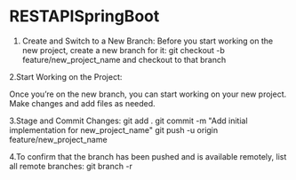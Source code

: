 # RESTAPISpringBoot 

1. Create and Switch to a New Branch:
Before you start working on the new project, create a new branch for it:
git checkout -b feature/new_project_name
and checkout to that branch 

2.Start Working on the Project:

Once you’re on the new branch, you can start working on your new project. Make changes and add files as needed.

3.Stage and Commit Changes:
git add .
git commit -m "Add initial implementation for new_project_name"
git push -u origin feature/new_project_name

4.To confirm that the branch has been pushed and is available remotely, list all remote branches:
git branch -r
